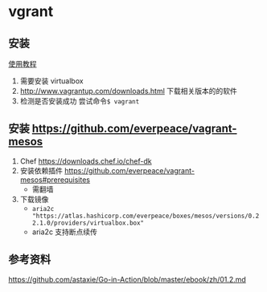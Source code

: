# vgrant 

## 安装

[使用教程](https://github.com/astaxie/Go-in-Action/blob/master/ebook/zh/01.2.md)

1. 需要安装 virtualbox
2. <http://www.vagrantup.com/downloads.html> 下载相关版本的的软件
3. 检测是否安装成功 尝试命令`$ vagrant`


## 安装 <https://github.com/everpeace/vagrant-mesos>

1. Chef <https://downloads.chef.io/chef-dk>
2. 安装依赖插件 <https://github.com/everpeace/vagrant-mesos#prerequisites>
    - 需翻墙
3. 下载镜像
    - `aria2c "https://atlas.hashicorp.com/everpeace/boxes/mesos/versions/0.22.1.0/providers/virtualbox.box"`
    - aria2c 支持断点续传

## 参考资料
<https://github.com/astaxie/Go-in-Action/blob/master/ebook/zh/01.2.md>
